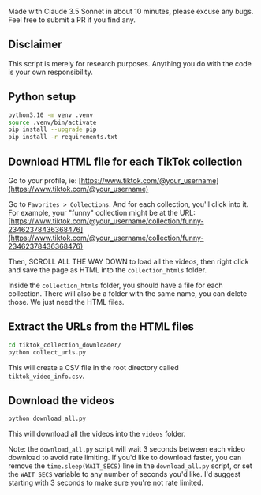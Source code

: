 Made with Claude 3.5 Sonnet in about 10 minutes, please excuse any bugs. Feel free to submit a PR if you find any.

## Disclaimer

This script is merely for research purposes. Anything you do with the code is your own responsibility.

## Python setup

```bash
python3.10 -m venv .venv
source .venv/bin/activate
pip install --upgrade pip
pip install -r requirements.txt
```

## Download HTML file for each TikTok collection

Go to your profile, ie: [https://www.tiktok.com/@your_username](https://www.tiktok.com/@your_username)

Go to `Favorites > Collections`. And for each collection, you'll click into it. For example, your "funny" collection might be at the URL: [https://www.tiktok.com/@your_username/collection/funny-23462378436368476](https://www.tiktok.com/@your_username/collection/funny-23462378436368476)

Then, SCROLL ALL THE WAY DOWN to load all the videos, then right click and save the page as HTML into the `collection_htmls` folder.

Inside the `collection_htmls` folder, you should have a file for each collection. There will also be a folder with the same name, you can delete those. We just need the HTML files.

## Extract the URLs from the HTML files

```bash
cd tiktok_collection_downloader/
python collect_urls.py
```

This will create a CSV file in the root directory called `tiktok_video_info.csv`.

## Download the videos

```bash
python download_all.py
```

This will download all the videos into the `videos` folder.

Note: the `download_all.py` script will wait 3 seconds between each video download to avoid rate limiting. If you'd like to download faster, you can remove the `time.sleep(WAIT_SECS)` line in the `download_all.py` script, or set the `WAIT_SECS` variable to any number of seconds you'd like. I'd suggest starting with 3 seconds to make sure you're not rate limited.
